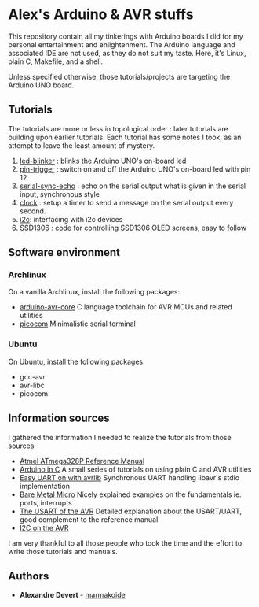 # Alex's Arduino & AVR stuffs

This repository contain all my tinkerings with Arduino boards I did for my 
personal entertainment and enlightenment. The Arduino language and associated 
IDE are not used, as they do not suit my taste. Here, it's Linux, plain C, 
Makefile, and a shell.

Unless specified otherwise, those tutorials/projects are targeting the Arduino
UNO board. 


## Tutorials

The tutorials are more or less in topological order : later tutorials are 
building upon earlier tutorials. Each tutorial has some notes I took, as an 
attempt to leave the least amount of mystery.

1. [led-blinker](tutorials/led-blinker) : blinks the Arduino UNO's on-board led
1. [pin-trigger](tutorials/pin-trigger) : switch on and off the Arduino UNO's on-board led with pin 12
1. [serial-sync-echo](tutorials/serial-sync-echo) : echo on the serial output what is given in the serial input, synchronous style
1. [clock](tutorials/clock) : setup a timer to send a message on the serial output every second.
1. [i2c](tutorials/i2c): interfacing with i2c devices 
1. [SSD1306](https://github.com/Matiasus/SSD1306) : code for controlling SSD1306 OLED screens, easy to follow

## Software environment

### Archlinux 

On a vanilla Archlinux, install the following packages:

* [arduino-avr-core](https://archlinux.org/packages/community/any/arduino-avr-core/) C language toolchain for AVR MCUs and related utilities
* [picocom](https://archlinux.org/packages/community/x86_64/picocom/) Minimalistic serial terminal


### Ubuntu

On Ubuntu, install the following packages:

* gcc-avr
* avr-libc
* picocom

## Information sources

I gathered the information I needed to realize the tutorials from those sources

* [Atmel ATmega328P Reference Manual](https://github.com/eerimoq/hardware-reference/blob/master/Atmel/atmega328p%20reference%20manual.pdf)
* [Arduino in C](https://balau82.wordpress.com/arduino-in-c) A small series of tutorials on using plain C and AVR utilities
* [Easy UART on with avrlib](https://appelsiini.net/2011/simple-usart-with-avr-libc/) Synchronous UART handling libavr's stdio implementation
* [Bare Metal Micro](https://baremetalmicro.com/) Nicely explained examples on the fundamentals ie. ports, interrupts
* [The USART of the AVR](https://maxembedded.com/2013/09/the-usart-of-the-avr/) Detailed explanation about the USART/UART, good complement to the reference manual
* [I2C on the AVR](http://www.avrbeginners.net/architecture/twi/twi.html)

I am very thankful to all those people who took the time and the effort to
write those tutorials and manuals.


## Authors

* **Alexandre Devert** - [marmakoide](https://github.com/marmakoide)
